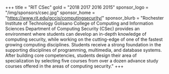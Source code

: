 +++
title = "RIT CSec"
gold = "2018 2017 2016 2015"
sponsor_logo = "/img/sponsors/csec.jpg"
sponsor_home = "https://www.rit.edu/gccis/computingsecurity/"
sponsor_blurb = "Rochester Institute of Technology Golisano College of Computing and Information Sciences Department of Computing Security (CSec) provides an environment where students can develop an in-depth knowledge of computing security, while working on the cutting-edge of one of the fastest growing computing disciplines. Students receive a strong foundation in the supporting disciplines of programming, multimedia, and database systems. After building core competencies, students design their area of specialization by selecting five courses from over a dozen advance study courses offered in the areas of computing security."
+++
